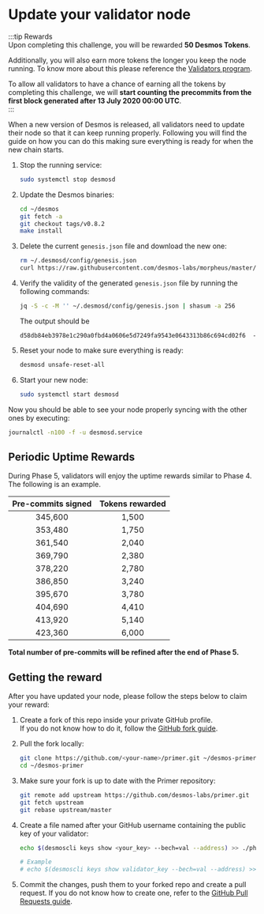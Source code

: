 # Update your validator node
:::tip Rewards  
Upon completing this challenge, you will be rewarded **50 Desmos Tokens**. 
  
Additionally, you will also earn more tokens the longer you keep the node running. To know more about this please reference the [Validators program](overview.md).   
  
To allow all validators to have a chance of earning all the tokens by completing this challenge, we will **start counting the precommits from the first block generated after 13 July 2020 00:00 UTC**.  
:::

When a new version of Desmos is released, all validators need to update their node so that it can keep running properly. Following you will find the guide on how you can do this making sure everything is ready for when the new chain starts. 

1. Stop the running service:   
   ```bash
   sudo systemctl stop desmosd
   ```
   
2. Update the Desmos binaries:  
   ```bash
   cd ~/desmos
   git fetch -a 
   git checkout tags/v0.8.2
   make install
   ```
   
3. Delete the current `genesis.json` file and download the new one:  
   ```bash
   rm ~/.desmosd/config/genesis.json
   curl https://raw.githubusercontent.com/desmos-labs/morpheus/master/genesis.json > ~/.desmosd/config/genesis.json
   ```
   
4. Verify the validity of the generated `genesis.json` file by running the following commands: 
   ```bash
   jq -S -c -M '' ~/.desmosd/config/genesis.json | shasum -a 256
   ```
   The output should be  
   ```
   d58db84eb3978e1c290a0fbd4a0606e5d7249fa9543e0643313b86c694cd02f6  -
   ```
   
5. Reset your node to make sure everything is ready:  
   ```bash
   desmosd unsafe-reset-all
   ``` 
    
6. Start your new node:  
   ```bash
   sudo systemctl start desmosd
   ```
   
Now you should be able to see your node properly syncing with the other ones by executing: 

```bash
journalctl -n100 -f -u desmosd.service
```

## Periodic Uptime Rewards

During Phase 5, validators will enjoy the uptime rewards similar to Phase 4. The following is an example.

| Pre-commits signed | Tokens rewarded | 
| :----------------: | :-------------: |
| 345,600 | 1,500 |
| 353,480 | 1,750 |
| 361,540 | 2,040 |
| 369,790 | 2,380 |
| 378,220 | 2,780 |
| 386,850 | 3,240 |
| 395,670 | 3,780 |
| 404,690 | 4,410 |
| 413,920 | 5,140 |
| 423,360 | 6,000 |

**Total number of pre-commits will be refined after the end of Phase 5.**


## Getting the reward 
After you have updated your node, please follow the steps below to claim your reward: 

1. Create a fork of this repo inside your private GitHub profile.  
   If you do not know how to do it, follow the [GitHub fork guide](https://help.github.com/en/github/getting-started-with-github/fork-a-repo).

2. Pull the fork locally:  
   ```bash
   git clone https://github.com/<your-name>/primer.git ~/desmos-primer
   cd ~/desmos-primer
   ```
   
3. Make sure your fork is up to date with the Primer repository:  
   ```bash
   git remote add upstream https://github.com/desmos-labs/primer.git
   git fetch upstream
   git rebase upstream/master
   ```

4. Create a file named after your GitHub username containing the public key of your validator:  
   ```bash
   echo $(desmoscli keys show <your_key> --bech=val --address) >> ./phase-5/submissions/updates/<your-github-name>
   
   # Example
   # echo $(desmoscli keys show validator_key --bech=val --address) >> ./phase-5/submissions/updates/RiccardoM
   ```

5. Commit the changes, push them to your forked repo and create a pull request. If you do not know how to create one, refer to the [GitHub Pull Requests guide](https://help.github.com/en/github/collaborating-with-issues-and-pull-requests/creating-a-pull-request).
